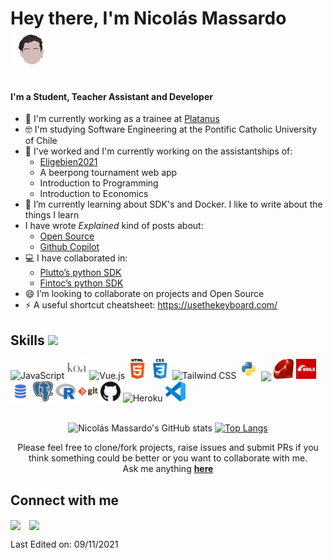 # Hey there, I'm Nicolás Massardo <img src="avatar.png" width="66px" align="center" style="margin-bottom: 14px;">

<h4> I'm a Student, Teacher Assistant and Developer </h4>

- 🚀 I'm currently working as a trainee at [Platanus](https://platan.us/)
- 🤓 I'm studying Software Engineering at the Pontific Catholic University of Chile
- 🔭 I've worked and I'm currently working on the assistantships of:
    - [Eligebien2021](https://eligebien.herokuapp.com/)
    - A beerpong tournament web app
    - Introduction to Programming
    - Introduction to Economics
- 🌱 I’m currently learning about SDK's and Docker. I like to write about the things I learn
- I have wrote _Explained_ kind of posts about:
    - [Open Source](https://plata.news/blog/que-es-open-source/)
    - [Github Copilot](https://plata.news/blog/github-copilot-explained/)
- 💻 I have collaborated in:
    - [Plutto’s python SDK](https://github.com/plutto-labs/plutto-python)
    - [Fintoc’s python SDK](https://github.com/fintoc-com/fintoc-python)
- 😄 I’m looking to collaborate on projects and Open Source
- ⚡ A useful shortcut cheatsheet: https://usethekeyboard.com/


<h2> Skills <img src = "https://media2.giphy.com/media/QssGEmpkyEOhBCb7e1/giphy.gif?cid=ecf05e47a0n3gi1bfqntqmob8g9aid1oyj2wr3ds3mg700bl&rid=giphy.gif" width = 32px> </h2>
<div float="left">
    <img alt="JavaScript" width ="32px" src ="https://raw.githubusercontent.com/rahulbanerjee26/githubAboutMeGenerator/main/icons/javascript.svg">
    <img alt="Koa" width="32px" src="https://raw.githubusercontent.com/github/explore/80688e429a7d4ef2fca1e82350fe8e3517d3494d/topics/koa/koa.png" />
    <img alt="Vue.js" width ="32px" src="https://raw.githubusercontent.com/rahulbanerjee26/githubProfileReadmeGenerator/main/icons/vuejs.svg">
    <img alt="HTML5" width="32px" src="https://raw.githubusercontent.com/github/explore/80688e429a7d4ef2fca1e82350fe8e3517d3494d/topics/html/html.png" />
    <img alt="CSS3" width="32px" src="https://raw.githubusercontent.com/github/explore/80688e429a7d4ef2fca1e82350fe8e3517d3494d/topics/css/css.png" />
    <img alt="Tailwind CSS" width="32px" src="https://raw.githubusercontent.com/rahulbanerjee26/githubProfileReadmeGenerator/main/icons/tailwind.svg" />
    <img alt="Python" width="32px" src="https://raw.githubusercontent.com/github/explore/80688e429a7d4ef2fca1e82350fe8e3517d3494d/topics/python/python.png" />
    <a href="https://www.linkedin.com/in/nicolas-massardo-tapia"> <img width="32px" align="center" src="https://raw.githubusercontent.com/rahulbanerjee26/githubProfileReadmeGenerator/main/icons/django.svg"/></a>
    <img alt="Ruby" width="32px" src="https://raw.githubusercontent.com/github/explore/80688e429a7d4ef2fca1e82350fe8e3517d3494d/topics/ruby/ruby.png" />
    <img alt="Rails" width="32px" src="https://raw.githubusercontent.com/github/explore/80688e429a7d4ef2fca1e82350fe8e3517d3494d/topics/rails/rails.png" />
    <img alt="SQL" width="32px" src="https://raw.githubusercontent.com/github/explore/80688e429a7d4ef2fca1e82350fe8e3517d3494d/topics/sql/sql.png" />
    <img alt="PostgreSQL" width="32px" src="https://raw.githubusercontent.com/github/explore/80688e429a7d4ef2fca1e82350fe8e3517d3494d/topics/postgresql/postgresql.png" />
    <img alt="R" width="32px" src="https://raw.githubusercontent.com/github/explore/80688e429a7d4ef2fca1e82350fe8e3517d3494d/topics/r/r.png" />
    <img alt="Git" width="32px" src="https://raw.githubusercontent.com/github/explore/80688e429a7d4ef2fca1e82350fe8e3517d3494d/topics/git/git.png" />
    <img alt="GitHub" width="32px" src="https://raw.githubusercontent.com/github/explore/78df643247d429f6cc873026c0622819ad797942/topics/github/github.png" />
    <img alt="Heroku" width="32px" src="https://raw.githubusercontent.com/rahulbanerjee26/githubProfileReadmeGenerator/main/icons/heroku.svg" />
    <img alt="Visual Studio Code" width="32px" src="https://raw.githubusercontent.com/github/explore/80688e429a7d4ef2fca1e82350fe8e3517d3494d/topics/visual-studio-code/visual-studio-code.png" />
</div>
<br />

<div align="center">

![Nicolás Massardo's GitHub stats](https://github-readme-stats.vercel.app/api?username=nmassardot&count_private=true&show_icons=true&theme=tokyonight)
[![Top Langs](https://github-readme-stats.vercel.app/api/top-langs/?username=nmassardot&count_private=true&show_icons=true&langs_count=8&layout=compact&custom_title=Top%20Langs&theme=tokyonight)](https://github.com/anuraghazra/github-readme-stats)
<br>

Please feel free to clone/fork projects, raise issues and submit PRs if you think something could be better or you want to collaborate with me. <br>
Ask me anything <a href="https://github.com/nmassardot/nmassardot/issues/new"><b>here</b></a>
<br />
</div>
<h2> Connect with me</h2>
<a href="https://www.linkedin.com/in/nicolas-massardo-tapia"> <img width="32px" style="margin-right: 10px;" align="center" src="https://raw.githubusercontent.com/rahulbanerjee26/githubAboutMeGenerator/main/icons/linked-in-alt.svg"/></a>
<a href="https://www.instagram.com/nico.massardo/"> <img width="32px" align="center" src="https://raw.githubusercontent.com/rahulbanerjee26/githubProfileReadmeGenerator/main/icons/instagram.svg"></a>


<br />

Last Edited on: 09/11/2021
